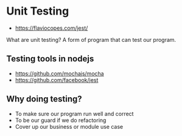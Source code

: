 # Unit Testing

- https://flaviocopes.com/jest/

What are unit testing? A form of program that can test our program.

## Testing tools in nodejs

- https://github.com/mochajs/mocha
- https://github.com/facebook/jest

## Why doing testing?

- To make sure our program run well and correct
- To be our guard if we do refactoring
- Cover up our business or module use case
